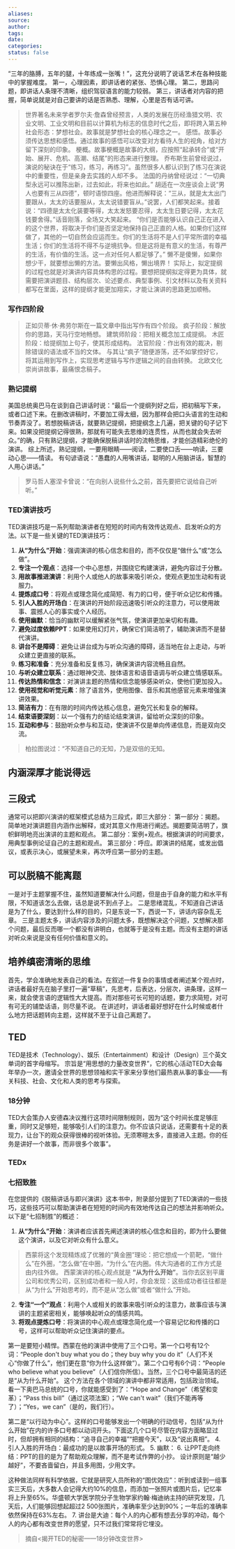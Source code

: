 ```yaml
---
aliases: 
source: 
author: 
tags: 
date: 
categories: 
status: false
---
```

“三年的胳膊，五年的腿，十年练成一张嘴！”，这充分说明了说话艺术在各种技能中的掌握难度。
第一，心理因素，即讲话者的紧张、恐惧心理。
第二，思路问题，即讲话人条理不清晰，组织驾驭语言的能力较弱。
第三，讲话者对内容的把握，简单说就是对自己要讲的话是否熟悉、理解，心里是否有话可讲。
>世界著名未来学者罗尔夫·詹森曾经预言，人类的发展在历经渔猎文明、农业文明、工业文明和目前以计算机为标志的信息时代之后，即将跨入第五种社会形态：梦想社会。故事就是梦想社会的核心理念之一。
感悟。故事必须传达思想和感悟。通过故事的感悟可以改变对方看待人生的视角，给对方留下深刻的印象。
梗概。故事梗概是故事的大纲，应按照“起承转合”或“开始、展开、危机、高潮、结尾”的形态来进行整理。
乔布斯生前曾经说过，演说的秘诀在于“练习，练习，再练习”。虽然很多人都认识到了练习在演说中的重要性，但是亲身去实践的人却不多。
>法国的丹纳曾经说过：“一切典型永远可以推陈出新，过去如此，将来也如此。”
>胡适在一次座谈会上说“男人也要有三从四德”，顿时语惊四座。他进而解释说：“三从，就是太太出门要跟从，太太的话要服从，太太说错要盲从。”说罢，人们都笑起来。接着说：“四德是太太化装要等得，太太发怒要忍得，太太生日要记得，太太花钱要舍得。”话音刚落，全场又大笑起来。
>“你们是否能够认识自己正在进入的这个世界，将取决于你们是否坚定地保持自己正直的人格。如果你们这样做了，其他的一切自然会应运而生。你们的生活将不是人们平常所谓的幸福生活；你们的生活将不得不与逆境抗争。但是这将是有意义的生活，有尊严的生活，有价值的生活。这一点对任何人都足够了。”
>懒不是傻懒，如果你想少干，就要想出懒的方法。要懒出风格，懒出境界！
>实际上，拟定提纲的过程也就是对演讲内容具体构思的过程。要想把提纲拟定得更为具体，就需要把演讲题目、结构层次、论述要点、典型事例、引文材料以及有关资料都写在里面，这样的提纲才能更加翔实，才能让演讲的思路更加顺畅。
###  写作四阶段
>正如贝蒂·休·弗劳尔斯在一篇文章中指出写作有四个阶段。
   疯子阶段：解放你的思路，天马行空地畅想。
   建筑师阶段：把相关概念加工成提纲。
   木匠阶段：给提纲加上句子，使其形成结构。
   法官阶段：作出有效的裁决，剔除错误的语法或不当的文体。
   与其让“疯子”随便游荡，还不如掌控好它，将其运用到写作上，实现思考逻辑与写作逻辑之间的自由转换。
>北欧文化崇尚讲故事，最痛恨念稿子。
### 熟记提纲
美国总统奥巴马在谈到自己讲话时说：“最后一个提纲列好之后，把初稿写下来，或者口述下来。在删改讲稿时，不要加工得太细，因为那样会把口头语言的生动和节奏弄没了。若想脱稿讲话，就要熟记提纲，把提纲念上几遍，把关键的句子记下来。如果没把提纲记得很熟，那就有可能失去思维的连贯性，从而也就会失去听众。”的确，只有熟记提纲，才能确保脱稿讲话时的流畅思维，才能创造精彩绝伦的演讲。
综上所述，熟记提纲，一要用眼睛——阅读，二要使口舌——响读，三要动心思——情读。
有句谚语说：“愚蠢的人用嘴讲话，聪明的人用脑讲话，智慧的人用心讲话。”
>罗马哲人塞涅卡曾说：“在向别人说些什么之前，首先要把它说给自己听听。”
### TED演讲技巧
TED演讲技巧是一系列帮助演讲者在短短的时间内有效传达观点、启发听众的方法。以下是一些关键的TED演讲技巧：
1. **从“为什么”开始**：强调演讲的核心信念和目的，而不仅仅是“做什么”或“怎么做”。
2. **专注一个观点**：选择一个中心思想，并围绕它构建演讲，避免内容过于分散。
3. **用故事推进演讲**：利用个人或他人的故事来吸引听众，使观点更加生动和有说服力。
4. **提炼成口号**：将观点或理念简化成简短、有力的口号，便于听众记忆和传播。
5. **引人入胜的开场白**：在演讲的开始阶段迅速吸引听众的注意力，可以使用故事、震撼人心的事实或个人经历。
6. **使用幽默**：恰当的幽默可以缓解紧张气氛，使演讲更加亲切和有趣。
7. **避免过度依赖PPT**：如果使用幻灯片，确保它们简洁明了，辅助演讲而不是替代演讲。
8. **讲台不是障碍**：避免让讲台成为与听众沟通的障碍，适当地在台上走动，与听众建立更直接的联系。
9. **练习和准备**：充分准备和反复练习，确保演讲内容流畅且自然。
10. **与听众建立联系**：通过眼神交流、肢体语言和语音语调与听众建立情感联系。
11. **传达热情和信念**：对演讲主题的热情和信念能够感染听众，使他们更加投入。
12. **使用视觉和听觉元素**：除了语言外，使用图像、音乐和其他感官元素来增强演讲效果。
13. **简洁有力**：在有限的时间内传达核心信息，避免冗长和复杂的解释。
14. **结束语要深刻**：以一个强有力的结论结束演讲，留给听众深刻的印象。
15. **互动和参与**：鼓励听众参与和互动，使演讲不仅是单向传递信息，而是双向交流。
> 柏拉图说过：“不知道自己的无知，乃是双倍的无知。
## 内涵深厚才能说得远
## 三段式
通常可以把即兴演讲的框架模式总结为三段式，即三大部分：
第一部分：揭题。简单地对演讲题目内涵作出解释，或对其意义作用进行阐述。揭题要简洁明了，旗帜鲜明地亮出演讲的主题和观点。
第二部分：案例+观点。根据演讲的时间要求，用典型事例论证自己的主题和观点。
第三部分：呼应。即演讲的结尾，或发出倡议，或表示决心，或展望未来，再次呼应第一部分的主题。
## 可以脱稿不能离题
一是对于主题掌握不住，虽然知道要解决什么问题，但是由于自身的能力和水平有限，不知道该怎么去做，话总是说不到点子上。
二是思绪混乱，不知道自己讲话是为了什么，要达到什么样的目的，只是东说一下，西说一下，讲话内容杂乱无章。
三是主题太多，讲话内容涉及的问题太多，既想解决这个问题，又想解决那个问题，最后反而哪一个都没有讲明白，也就等于是没有主题。而没有主题的讲话对听众来说是没有任何价值和意义的。
## 培养缜密清晰的思维
首先，学会准确地发表自己的看法。在叙述一件复杂的事情或者阐述某个观点时，讲话者最好先在脑子里打一遍“草稿”，先思考，后表达，分层次，讲条理，这样一来，就会使言语的逻辑性大大提高。而对那些可长可短的话题，要力求简短，对可有可无的铺垫话语，则尽量不说。
在讲述时，讲话者最好想好在什么时候或者什么地方把话题转向主题，这样就不至于让自己离题了。
## TED
TED是技术（Technology）、娱乐（Entertainment）和设计（Design）三个英文单词的首字母缩写。
宗旨是“用思想的力量改变世界”，它的核心活动TED大会每年举办一次，邀请全世界的思想领袖和实干家来分享他们最热衷从事的事业——有关科技、社会、文化和人类的思考与探索。
### 18分钟
TED大会策办人安德森决议推行这项时间限制规则，因为“这个时间长度足够庄重，同时又足够短，能够吸引人们的注意力。你不应该只说话，还需要有十足的表现力，让台下的观众获得很棒的视听体验。无须寒暄太多，直接进入主题。你的任务是讲好一个故事，而非很多个故事”。

### TEDx
### 七招致胜
在您提供的《脱稿讲话与即兴演讲》这本书中，附录部分提到了TED演讲的一些技巧，这些技巧可以帮助演讲者在短短的时间内有效地传达自己的想法并影响听众。以下是“七招制胜”的概述：
1. **从“为什么”开始**：演讲者应该首先阐述演讲的核心信念和目的，即为什么要做这个演讲，以及它对听众有什么意义。
>西蒙将这个发现精炼成了优雅的“黄金圈”理论：把它想成一个箭靶，“做什么”在外圈，“怎么做”在中圈，“为什么”在内圈。伟大沟通者的工作方式是由内往外做。
西蒙演讲的核心观点就是 **“从为什么开始”**。当你去区别平庸公司和优秀公司，区别成功者和一般人时，你会发现：这些成功者往往都是从“为什么”开始思考的，而不是从“怎么做”或者“做什么”开始。
2. **专注“一个”观点**：利用个人或相关的故事来吸引听众的注意力，故事应该与演讲的主题紧密相关，能够唤起听众的情感共鸣。
3. **将观点提炼口号**：将演讲的中心观点或理念简化成一个容易记忆和传播的口号，这样可以帮助听众记住演讲的要点。

第一是要短小精悍。西蒙在他的演讲中使用了三个口号。第一个口号有12个词：“People don't buy what you do；they buy why you do it”（人们不关心“你做了什么”，他们更在意“你为什么这样做”）。第二个口号有6个词：“People who believe what you believe”（人们信你所信）。当然，三个口号中最简洁的还是“从为什么开始”。
这个方法在各个领域的演讲中都非常适用，包括政治领域。看一下奥巴马总统的口号，你就能感受到了：“Hope and Change”（希望和变革）；“Pass this bill”（通过这项法案）；“We can't wait”（我们不能再等了）；“Yes，we can”（是的，我们行）。

第二是“以行动为中心”。这样的口号能够发出一个明确的行动信号，包括“从为什么开始”在内的许多口号都以动词开头。下面这几个口号尽管在内容方面略显过时，但却拥有相同的结构：“追寻自己的幸福”“把握今天”，以及“说出真相”。
4. 引人入胜的开场白：最成功的是以故事开场的形式。
5. 幽默：
6. 让PPT走向终结：PPT的目的是为了帮助观众理解，而不是考试作弊的小抄。
   设计原则是“越少越好”，不要吝啬留白，并且多用图，少用文字。

这种做法同样有科学依据，它就是研究人员所称的“图优效应”：听到或读到一组事实三天后，大多数人会记得大约10%的信息，而添加一张照片或图片后，记忆率将上升至65%。华盛顿大学医学院分子生物学家约翰·梅迪纳主持的研究发现，几天后，人们能够回想起超过2 500张图片，准确率至少达到90%；一年后的准确率依然保持在63%左右。
7. 讲台是大迪：每个人的内心都有想去分享的冲动，每个人的内心都有改变世界的愿望，只不过我们常常将它埋没。
>摘自<揭开TED的秘密——18分钟改变世界>
